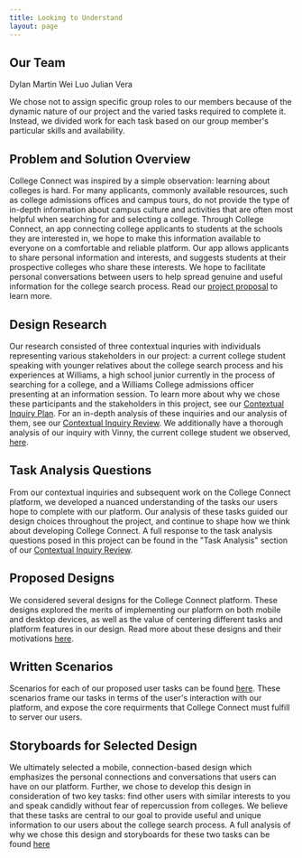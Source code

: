 ```yaml
---
title: Looking to Understand
layout: page
---
```


## Our Team
Dylan Martin
Wei Luo
Julian Vera

We chose not to assign specific group roles to our members because of the dynamic nature of our project and the varied tasks required to complete it.  Instead, we divided work for each task based on our group member's particular skills and availability.

## Problem and Solution Overview

College Connect was inspired by a simple observation: learning about colleges is hard.  For many applicants, commonly available resources, such as college admissions offices and campus tours, do not provide the type of in-depth information about campus culture and activities that are often most helpful when searching for and selecting a college.  Through College Connect, an app connecting college applicants to students at the schools they are interested in, we hope to make this information available to everyone on a comfortable and reliable platform.  Our app allows applicants to share personal information and interests, and suggests students at their prospective colleges who share these interests.  We hope to facilitate personal conversations between users to help spread genuine and useful information for the college search process.  Read our [project proposal](/grpproposal.md) to learn more.

## Design Research

Our research consisted of three contextual inquries with individuals representing various stakeholders in our project: a current college student speaking with younger relatives about the college search process and his experiences at Williams, a high school junior currently in the process of searching for a college, and a Williams College admissions officer presenting at an information session.  To learn more about why we chose these participants and the stakeholders in this project, see our [Contextual Inquiry Plan](/ci.md).  For an in-depth analysis of these inquiries and our analysis of them, see our [Contextual Inquiry Review](/cireview.md).  We additionally have a thorough analysis of our inquiry with Vinny, the current college student we observed, [here](/ci_checkin_1.md).

## Task Analysis Questions

From our contextual inquiries and subsequent work on the College Connect platform, we developed a nuanced understanding of the tasks our users hope to complete with our platform.  Our analysis of these tasks guided our design choices throughout the project, and continue to shape how we think about developing College Connect.  A full response to the task analysis questions posed in this project can be found in the "Task Analysis" section of our [Contextual Inquiry Review](/cireview.md).

## Proposed Designs

We considered several designs for the College Connect platform.  These designs explored the merits of implementing our platform on both mobile and desktop devices, as well as the value of centering different tasks and platform features in our design.  Read more about these designs and their motivations [here](/design_checkin.md).

## Written Scenarios

Scenarios for each of our proposed user tasks can be found [here](/taskreview.md).  These scenarios frame our tasks in terms of the user's interaction with our platform, and expose the core requirments that College Connect must fulfill to server our users.

## Storyboards for Selected Design

We ultimately selected a mobile, connection-based design which emphasizes the personal connections and conversations that users can have on our platform.  Further, we chose to develop this design in consideration of two key tasks: find other users with similar interests to you and speak candidly without fear of repercussion from colleges.  We believe that these tasks are central to our goal to provide useful and unique information to our users about the college search process.  A full analysis of why we chose this design and storyboards for these two tasks can be found [here](/design_review.md)

